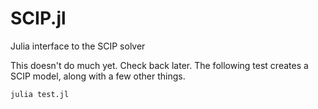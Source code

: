 SCIP.jl
=======

Julia interface to the SCIP solver

This doesn't do much yet. Check back later. The following test creates a SCIP
model, along with a few other things.

```
julia test.jl
```